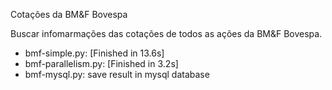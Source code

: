 
Cotações da BM&F Bovespa

Buscar infomarmações das cotações de todos as ações da BM&F Bovespa.

  * bmf-simple.py: [Finished in 13.6s]
  * bmf-parallelism.py: [Finished in 3.2s]
  * bmf-mysql.py: save result in mysql database
